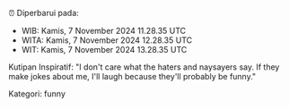 ⏰ Diperbarui pada:
- WIB: Kamis, 7 November 2024 11.28.35 UTC
- WITA: Kamis, 7 November 2024 12.28.35 UTC
- WIT: Kamis, 7 November 2024 13.28.35 UTC

Kutipan Inspiratif:
"I don't care what the haters and naysayers say. If they make jokes about me, I'll laugh because they'll probably be funny."


Kategori: funny

